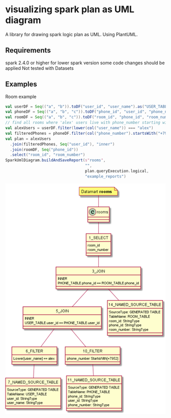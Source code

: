 # visualizing spark plan as UML diagram

A library for drawing spark logic plan as UML.
Using PlantUML.

## Requirements
spark 2.4.0 or higher
for lower spark version some code changes should be applied
Not tested with Datasets
## Examples

Room example
```scala
val userDF = Seq(("a", "b")).toDF("user_id", "user_name").as("USER_TABLE")
val phoneDF = Seq(("a", "b", "c")).toDF("phone_id", "user_id", "phone_number").as("PHONE_TABLE")
val roomDF = Seq(("a", "b", "c")).toDF("room_id", "phone_id", "room_number").as("ROOM_TABLE")
// find all rooms where 'alex' users live with phone_number starting with '+7952'
val alexUsers = userDF.filter(lower(col("user_name")) === "alex")
val filteredPhones = phoneDF.filter(col("phone_number").startsWith("+7952"))
val plan = alexUsers
  .join(filteredPhones, Seq("user_id"), "inner")
  .join(roomDF, Seq("phone_id"))
  .select("room_id", "room_number")
SparkUmlDiagram.buildAndSaveReport(s"rooms",
                                   "",
                                   plan.queryExecution.logical,
                                   "example_reports")
```
![Alt text](/examples/rooms.png)
